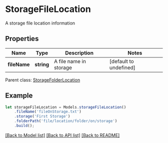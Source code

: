 # StorageFileLocation

A storage file location information             

## Properties
Name | Type | Description | Notes
---- | ---- | ----------- | -----
**fileName** | **string** | A file name in storage              | [default to undefined]

 Parent class: [StorageFolderLocation](StorageFolderLocation.md)


## Example
```typescript
let storageFileLocation = Models.storageFileLocation()
    .fileName('fileOnStorage.txt')
    .storage('First Storage')
    .folderPath('file/location/folder/on/storage')
    .build();
```


[[Back to Model list]](README.md#documentation-for-models) [[Back to API list]](README.md#documentation-for-api-endpoints) [[Back to README]](README.md)
